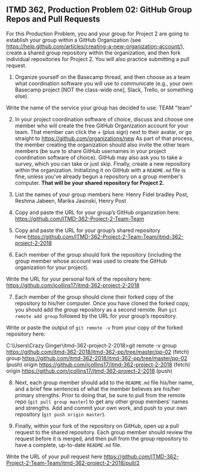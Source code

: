 ## ITMD 362, Production Problem 02: GitHub Group Repos and Pull Requests

For this Production Problem, you and your group for Project 2 are going to establish your group
within a GitHub Organization (see
https://help.github.com/articles/creating-a-new-organization-account/), create a shared group
repository within the organization, and then fork individual repositories for Project 2. You will
also practice submitting a pull request.

1. Organize yourself on the Basecamp thread, and then choose as a team what coordination software
you will use to communicate (e.g., your own Basecamp project [NOT the class-wide one], Slack,
Trello, or something else).

Write the name of the service your group has decided to use: TEAM "team"

2. In your project coordination software of choice, discuss and choose one member who will create
the free GitHub Organization account for your team. That member can click the + (plus sign) next to
their avatar, or go straight to https://github.com/organizations/new As part of that process, the
member creating the organization should also invite the other team members (be sure to share GitHub
usernames in your project coordination software of choice). GitHub may also ask you to take a
survey, which you can take or just skip. Finally, create a new repository within the organization.
Initializing it on GitHub with a `README.md` file is fine, unless you’ve already begun a repository
on a group member’s computer. **That will be your shared repository for Project 2.**

3. List the names of your group members here: Henry Fidel bradley Post, Reshma Jabeen, Marika Jasinski, Henry Post

4. Copy and paste the URL for your group’s GitHub organization here:  https://github.com/ITMD-362-Project-2-Team-Team

5. Copy and paste the URL for your group’s shared repository here:https://github.com/ITMD-362-Project-2-Team-Team/itmd-362-project-2-2018

6. Each member of the group should fork the repository (including the group member whose account
was used to create the GitHub organization for your project).

Write the URL for your personal fork of the repository here:  https://github.com/jcollins17/itmd-362-project-2-2018

7. Each member of the group should clone their forked copy of the repository to his/her computer.
Once you have cloned the forked copy, you should add the *group*  repository as a second remote. Run
`git remote add group` followed by the URL for your group’s repository.

Write or paste the output of `git remote -v` from your copy of the forked repository here:

C:\Users\Crazy Ginger\itmd-362-project-2-2018>git remote -v
group   https://github.com/itmd-362-2018/itmd-362-pp/tree/master/pp-02 (fetch)
group   https://github.com/itmd-362-2018/itmd-362-pp/tree/master/pp-02 (push)
origin  https://github.com/jcollins17/itmd-362-project-2-2018 (fetch)
origin  https://github.com/jcollins17/itmd-362-project-2-2018 (push)


8. Next, each group member should add to the `README.md` file his/her name, and a brief few
sentences of what the member believes are his/her primary strengths. Prior to doing that, be sure to
pull from the remote repo (`git pull group master`) to get any other group members’ names and
strengths. Add and commit your own work, and push to your own repository (`git push origin master`).

9. Finally, within your fork of the repository on GitHub, open up a pull request to the shared
repository. Each group member should review the request before it is merged, and then pull from the
group repository to have a complete, up-to-date `README.md` file.

Write the URL of your pull request here  https://github.com/ITMD-362-Project-2-Team-Team/itmd-362-project-2-2018/pull/2
